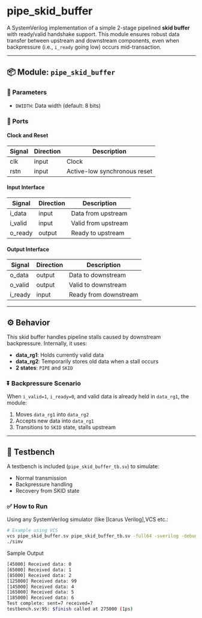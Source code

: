 # pipe_skid_buffer

A SystemVerilog implementation of a simple 2-stage pipelined **skid buffer** with ready/valid handshake support. This module ensures robust data transfer between upstream and downstream components, even when backpressure (i.e., `i_ready` going low) occurs mid-transaction.

---

## 📦 Module: `pipe_skid_buffer`

### 🔧 Parameters
- `DWIDTH`: Data width (default: 8 bits)

### 🔌 Ports

#### Clock and Reset
| Signal | Direction | Description               |
|--------|-----------|---------------------------|
| clk    | input     | Clock                     |
| rstn   | input     | Active-low synchronous reset |

#### Input Interface
| Signal     | Direction | Description        |
|------------|-----------|--------------------|
| i_data     | input     | Data from upstream |
| i_valid    | input     | Valid from upstream|
| o_ready    | output    | Ready to upstream  |

#### Output Interface
| Signal     | Direction | Description         |
|------------|-----------|---------------------|
| o_data     | output    | Data to downstream  |
| o_valid    | output    | Valid to downstream |
| i_ready    | input     | Ready from downstream |

---

## ⚙️ Behavior

This skid buffer handles pipeline stalls caused by downstream backpressure. Internally, it uses:

- **data_rg1**: Holds currently valid data
- **data_rg2**: Temporarily stores old data when a stall occurs
- **2 states**: `PIPE` and `SKID`

### ⏬ Backpressure Scenario

When `i_valid=1`, `i_ready=0`, and valid data is already held in `data_rg1`, the module:

1. Moves `data_rg1` into `data_rg2`
2. Accepts new data into `data_rg1`
3. Transitions to `SKID` state, stalls upstream

---

## 🧪 Testbench

A testbench is included (`pipe_skid_buffer_tb.sv`) to simulate:

- Normal transmission
- Backpressure handling
- Recovery from SKID state

### ✅ How to Run

Using any SystemVerilog simulator (like [Icarus Verilog],VCS etc.:

```bash
# Example using VCS
vcs pipe_skid_buffer.sv pipe_skid_buffer_tb.sv -full64 -sverilog -debug_access+all
./simv

```
Sample Output
```bash
[45000] Received data: 0
[65000] Received data: 1
[85000] Received data: 2
[125000] Received data: 99
[145000] Received data: 4
[165000] Received data: 5
[185000] Received data: 6
Test complete: sent=7 received=7
testbench.sv:95: $finish called at 275000 (1ps)
```
